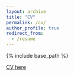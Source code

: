 ```yaml
---
layout: archive
title: "CV"
permalink: /cv/
author_profile: true
redirect_from:
  - /resume
---
```


{% include base_path %}

[CV here](https://cscambler.github.io/files/cv.pdf)